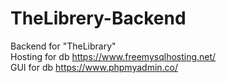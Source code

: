 # TheLibrery-Backend
Backend for "TheLibrary"  
Hosting for db https://www.freemysqlhosting.net/  
GUI for db https://www.phpmyadmin.co/
